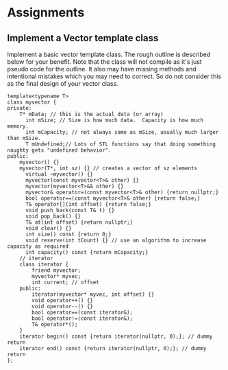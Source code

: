 # Assignments

## Implement a Vector template class

Implement a basic vector template class. The rough outline is described below for your benefit. 
Note that the class will not compile as it's just pseudo code for the outline.
It also may have missing methods and intentional mistakes which you may need to correct.
So do not consider this as the final design of your vector class.

```
template<typename T>
class myvector {
private:
    T* mData; // this is the actual data (or array)
	  int mSize; // Size is how much data.  Capacity is how much memory.
	  int mCapacity; // not always same as mSize, usually much larger than mSize.
	  T mUndefined;// Lots of STL functions say that doing something naughty gets "undefined behavior".
public:
    myvector() {}
    myvector(T*, int sz) {} // creates a vector of sz elements
	  virtual ~myvector() {}
	  myvector(const myvector<T>& other) {}
	  myvector(myvector<T>&& other) {}
	  myvector& operator=(const myvector<T>& other) {return nullptr;}
	  bool operator==(const myvector<T>& other) {return false;}
	  T& operator[](int offset) {return false;}
	  void push_back(const T& t) {}
	  void pop_back() {}
	  T& at(int offset) {return nullptr;}
	  void clear() {}
	  int size() const {return 0;}
	  void reserve(int tCount) {} // use an algorithm to increase capacity as required
	  int capacity() const {return mCapacity;}
    // iterator
    class iterator {
        friend myvector;
        myvector* myvec;
        int current; // offset 
    public:
        iterator(myvector* myvec, int offset) {}
        void operator++() {}
        void operator--() {}
        bool operator==(const iterator&);
        bool operator!=(const iterator&);
        T& operator*();
    }
    iterator begin() const {return iterator(nullptr, 0);}; // dummy return
    iterator end() const {return iterator(nullptr, 0);}; // dummy return
};
```
